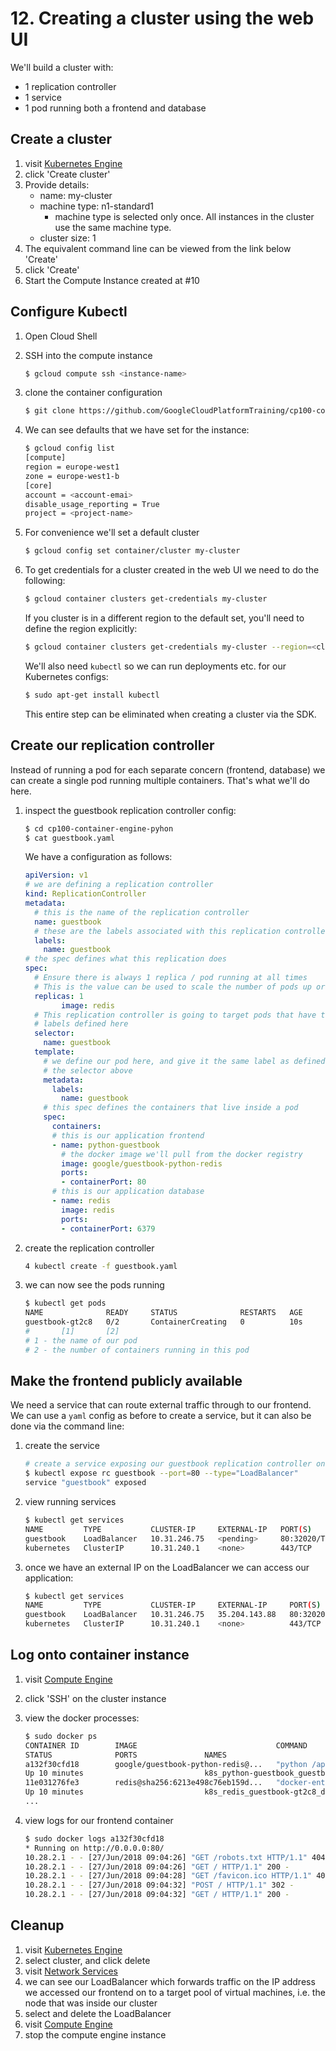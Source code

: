 # 12. Creating a cluster using the web UI

We'll build a cluster with:

- 1 replication controller
- 1 service
- 1 pod running both a frontend and database

## Create a cluster

1. visit [Kubernetes Engine](https://console.cloud.google.com/kubernetes/list)
2. click 'Create cluster'
3. Provide details:
    - name: my-cluster
    - machine type: n1-standard1
        - machine type is selected only once. All instances in the cluster use the same machine type.
    - cluster size: 1
4. The equivalent command line can be viewed from the link below 'Create'
5. click 'Create'
6. Start the Compute Instance created at #10

## Configure Kubectl

1. Open Cloud Shell
2. SSH into the compute instance

    ```bash
    $ gcloud compute ssh <instance-name>
    ```
3. clone the container configuration

    ```bash
    $ git clone https://github.com/GoogleCloudPlatformTraining/cp100-container-engine-python/
    ```
4. We can see defaults that we have set for the instance:
    
    ```bash
    $ gcloud config list
    [compute]
    region = europe-west1
    zone = europe-west1-b
    [core]
    account = <account-emai>
    disable_usage_reporting = True
    project = <project-name>
    ```
5. For convenience we'll set a default cluster

    ```bash
    $ gcloud config set container/cluster my-cluster
    ```
6. To get credentials for a cluster created in the web UI we need to do the following:

   ```bash
   $ gcloud container clusters get-credentials my-cluster
   ```
   
   If you cluster is in a different region to the default set, you'll need to define the region explicitly:
   
   ```bash
   $ gcloud container clusters get-credentials my-cluster --region=<cluster-region>
   ```
   
   We'll also need `kubectl` so we can run deployments etc. for our Kubernetes configs:
   
   ```bash
   $ sudo apt-get install kubectl
   ```
   
   This entire step can be eliminated when creating a cluster via the SDK.


## Create our replication controller

Instead of running a pod for each separate concern (frontend, database) we can create a single pod running multiple containers. That's what we'll do here.

1. inspect the guestbook replication controller config:

    ```bash
    $ cd cp100-container-engine-pyhon
    $ cat guestbook.yaml
    ```
   
    We have a configuration as follows:
       
    ```yaml
    apiVersion: v1
    # we are defining a replication controller
    kind: ReplicationController
    metadata:
      # this is the name of the replication controller
      name: guestbook
      # these are the labels associated with this replication controller
      labels:
        name: guestbook
    # the spec defines what this replication does
    spec:
      # Ensure there is always 1 replica / pod running at all times
      # This is the value can be used to scale the number of pods up or down
      replicas: 1
            image: redis
      # This replication controller is going to target pods that have the 
      # labels defined here
      selector:
        name: guestbook
      template:
        # we define our pod here, and give it the same label as defined in
        # the selector above
        metadata:
          labels:
            name: guestbook
        # this spec defines the containers that live inside a pod
        spec:
          containers:
          # this is our application frontend
          - name: python-guestbook
            # the docker image we'll pull from the docker registry
            image: google/guestbook-python-redis
            ports:
            - containerPort: 80
          # this is our application database
          - name: redis
            image: redis
            ports:
            - containerPort: 6379
    ```
2. create the replication controller

    ```bash
    4 kubectl create -f guestbook.yaml
    ```
3. we can now see the pods running

    ```bash
    $ kubectl get pods
    NAME              READY     STATUS              RESTARTS   AGE
    guestbook-gt2c8   0/2       ContainerCreating   0          10s
    #       [1]       [2]
    # 1 - the name of our pod
    # 2 - the number of containers running in this pod
    ```

## Make the frontend publicly available

We need a service that can route external traffic through to our frontend. We can use a `yaml` config as before to create a service, but it can also be done via the command line:

1. create the service

    ```bash
    # create a service exposing our guestbook replication controller on port 80 as a LoadBalancer
    $ kubectl expose rc guestbook --port=80 --type="LoadBalancer"
    service "guestbook" exposed
    ```
2. view running services

    ```bash
    $ kubectl get services
    NAME         TYPE           CLUSTER-IP     EXTERNAL-IP   PORT(S)        AGE
    guestbook    LoadBalancer   10.31.246.75   <pending>     80:32020/TCP   50s
    kubernetes   ClusterIP      10.31.240.1    <none>        443/TCP        1h
    ```
3. once we have an external IP on the LoadBalancer we can access our application:

    ```bash
    $ kubectl get services
    NAME         TYPE           CLUSTER-IP     EXTERNAL-IP     PORT(S)        AGE
    guestbook    LoadBalancer   10.31.246.75   35.204.143.88   80:32020/TCP   1m
    kubernetes   ClusterIP      10.31.240.1    <none>          443/TCP        1h
    ```
    
## Log onto container instance

1. visit [Compute Engine](https://console.cloud.google.com/compute/instances)
2. click 'SSH' on the cluster instance
3. view the docker processes:

    ```bash
    $ sudo docker ps
    CONTAINER ID        IMAGE                               COMMAND                  CREATED             
    STATUS              PORTS               NAMES
    a132f30cfd18        google/guestbook-python-redis@...   "python /app/app.py"     10 minutes ago      
    Up 10 minutes                           k8s_python-guestbook_guestbook-gt2...
    11e031276fe3        redis@sha256:6213e498c76eb159d...   "docker-entrypoint..."   10 minutes ago      
    Up 10 minutes                           k8s_redis_guestbook-gt2c8_default_...
    ...
    ```
4. view logs for our frontend container

    ```bash
    $ sudo docker logs a132f30cfd18
    * Running on http://0.0.0.0:80/
    10.28.2.1 - - [27/Jun/2018 09:04:26] "GET /robots.txt HTTP/1.1" 404 -
    10.28.2.1 - - [27/Jun/2018 09:04:26] "GET / HTTP/1.1" 200 -
    10.28.2.1 - - [27/Jun/2018 09:04:28] "GET /favicon.ico HTTP/1.1" 404 -
    10.28.2.1 - - [27/Jun/2018 09:04:32] "POST / HTTP/1.1" 302 -
    10.28.2.1 - - [27/Jun/2018 09:04:32] "GET / HTTP/1.1" 200 -
    ```

## Cleanup

1. visit [Kubernetes Engine](https://console.cloud.google.com/kubernetes/list)
2. select cluster, and click delete
3. visit [Network Services](https://console.cloud.google.com/net-services/)
4. we can see our LoadBalancer which forwards traffic on the IP address we accessed our frontend on to a target pool of virtual machines, i.e. the node that was inside our cluster
5. select and delete the LoadBalancer
6. visit [Compute Engine](https://console.cloud.google.com/compute)
7. stop the compute engine instance
